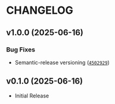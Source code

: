 # CHANGELOG

<!-- version list -->

## v1.0.0 (2025-06-16)

### Bug Fixes

- Semantic-release versioning
  ([`4502929`](https://github.com/jsade/atlas-markdown/commit/4502929398c9784cd6d1a0a63ce695534623dd3a))


## v0.1.0 (2025-06-16)

- Initial Release
